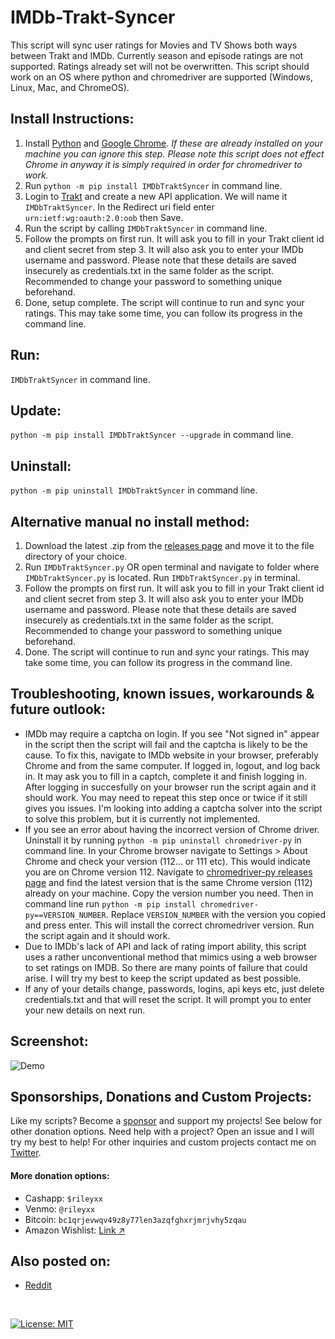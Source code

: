 # IMDb-Trakt-Syncer
This script will sync user ratings for Movies and TV Shows both ways between Trakt and IMDb. Currently season and episode ratings are not supported. Ratings already set will not be overwritten. This script should work on an OS where python and chromedriver are supported (Windows, Linux, Mac, and ChromeOS).
## Install Instructions:
1. Install [Python](https://www.python.org/downloads/) and [Google Chrome](https://www.google.com/chrome/). _If these are already installed on your machine you can ignore this step. Please note this script does not effect Chrome in anyway it is simply required in order for chromedriver to work._
2. Run `python -m pip install IMDbTraktSyncer` in command line.
3. Login to [Trakt](https://trakt.tv/oauth/applications) and create a new API application. We will name it `IMDbTraktSyncer`. In the Redirect uri field enter `urn:ietf:wg:oauth:2.0:oob` then Save. 
4. Run the script by calling `IMDbTraktSyncer` in command line. 
5. Follow the prompts on first run. It will ask you to fill in your Trakt client id and client secret from step 3. It will also ask you to enter your IMDb username and password. Please note that these details are saved insecurely as credentials.txt in the same folder as the script. Recommended to change your password to something unique beforehand.
6. Done, setup complete. The script will continue to run and sync your ratings. This may take some time, you can follow its progress in the command line.

## Run:
`IMDbTraktSyncer` in command line.

## Update:
`python -m pip install IMDbTraktSyncer --upgrade` in command line.

## Uninstall:
`python -m pip uninstall IMDbTraktSyncer` in command line.

## Alternative manual no install method:
1. Download the latest .zip from the [releases page](https://github.com/RileyXX/IMDb-Trakt-Syncer/releases) and move it to the file directory of your choice.
2. Run `IMDbTraktSyncer.py` OR open terminal and navigate to folder where `IMDbTraktSyncer.py` is located. Run `IMDbTraktSyncer.py` in terminal. 
3. Follow the prompts on first run. It will ask you to fill in your Trakt client id and client secret from step 3. It will also ask you to enter your IMDb username and password. Please note that these details are saved insecurely as credentials.txt in the same folder as the script. Recommended to change your password to something unique beforehand.
4. Done. The script will continue to run and sync your ratings. This may take some time, you can follow its progress in the command line.

## Troubleshooting, known issues, workarounds & future outlook:
* IMDb may require a captcha on login. If you see "Not signed in" appear in the script then the script will fail and the captcha is likely to be the cause. To fix this, navigate to IMDb website in your browser, preferably Chrome and from the same computer. If logged in, logout, and log back in. It may ask you to fill in a captch, complete it and finish logging in. After logging in succesfully on your browser run the script again and it should work. You may need to repeat this step once or twice if it still gives you issues. I'm looking into adding a captcha solver into the script to solve this problem, but it is currently not implemented. 
* If you see an error about having the incorrect version of Chrome driver. Uninstall it by running `python -m pip uninstall chromedriver-py` in command line. In your Chrome browser navigate to Settings > About Chrome and check your version (112... or 111 etc). This would indicate you are on Chrome version 112. Navigate to [chromedriver-py releases page](https://pypi.org/project/chromedriver-py/#history) and find the latest version that is the same Chrome version (112) already on your machine. Copy the version number you need. Then in command line run `python -m pip install chromedriver-py==VERSION_NUMBER`. Replace `VERSION_NUMBER` with the version you copied and press enter. This will install the correct chromedriver version. Run the script again and it should work.
* Due to IMDb's lack of API and lack of rating import ability, this script uses a rather unconventional method that mimics using a web browser to set ratings on IMDB. So there are many points of failure that could arise. I will try my best to keep the script updated as best possible.
* If any of your details change, passwords, logins, api keys etc, just delete credentials.txt and that will reset the script. It will prompt you to enter your new details on next run.

## Screenshot:
![Demo](https://i.imgur.com/uydTDcg.png)


## Sponsorships, Donations and Custom Projects:
Like my scripts? Become a [sponsor](https://github.com/sponsors/RileyXX) and support my projects! See below for other donation options. Need help with a project? Open an issue and I will try my best to help! For other inquiries and custom projects contact me on [Twitter](https://twitter.com/RileyxBell).

#### More donation options:
- Cashapp: `$rileyxx`
- Venmo: `@rileyxx`
- Bitcoin: `bc1qrjevwqv49z8y77len3azqfghxrjmrjvhy5zqau`
- Amazon Wishlist: [Link ↗](https://www.amazon.com/hz/wishlist/ls/WURF5NWZ843U)

## Also posted on:
* [Reddit](https://www.reddit.com/r/trakt/comments/132heo0/imdb_trakt_rating_syncer_tool_sync_both_ways/)

<br>

[![License: MIT](https://img.shields.io/badge/License-MIT-yellow.svg)](https://opensource.org/licenses/MIT)
